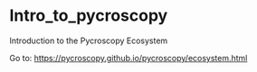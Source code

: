 # Intro_to_pycroscopy
Introduction to the Pycroscopy Ecosystem

Go to: https://pycroscopy.github.io/pycroscopy/ecosystem.html
